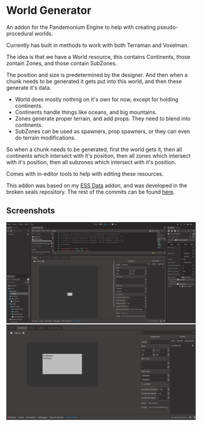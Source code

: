# World Generator

An addon for the Pandemonium Engine to help with creating pseudo-procedural worlds.

Currently has built in methods to work with both Terraman and Voxelman.

The idea is that we have a World resource, this contains Continents, those zontain Zones, and those contain SubZones.

The position and size is predetermined by the designer. And then when a chunk needs to be generated it gets put into this world, and then these generate it's data.

- World does mostly nothing on it's own for now, except for holding continents.
- Continents handle things like oceans, and big mountains.
- Zones generate proper terrain, and add props. They need to blend into continents.
- SubZones can be used as spawners, prop spawners, or they can even do terrain modifications.

So when a chunk needs to be generated, first the world gets it, then all continents which intersect with it's position,
then all zones which intersect with it's position, then all subzones which intersect with it's position.

Comes with in-editor tools to help with editing these resources.

This addon was based on my [ESS Data](https://github.com/Relintai/ess_data) addon, and was developed in the broken seals repository. The rest of the commits can be found [here](https://github.com/Relintai/broken_seals/commits/master/game/addons/data_manager).

## Screenshots

![Full Screenshot](screenshots/screen_full.png)
![Continent editor](screenshots/screen_continent.png)
